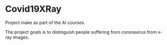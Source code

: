 # Covid19XRay
Project make as part of the AI courses. 

The project goals is to distinguish people suffering from coronavirus from x-ray images.